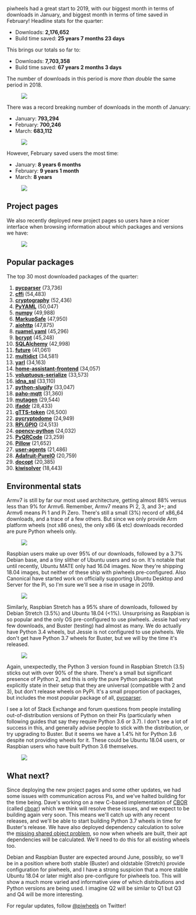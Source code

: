 piwheels had a great start to 2019, with our biggest month in terms of downloads in January, and
biggest month in terms of time saved in February! Headline stats for the quarter:

- Downloads: **2,176,652**
- Build time saved: **25 years 7 months 23 days**

This brings our totals so far to:

- Downloads: **7,703,358**
- Build time saved: **67 years 2 months 3 days**

The number of downloads in this period is *more than double* the same period in 2018.

<figure class="wp-block-image">
<img src="images/Downloads.png" />
</figure>

There was a record breaking number of downloads in the month of January:

- January: **793,294**
- February: **700,246**
- March: **683,112**

<figure class="wp-block-image">
<img src="images/Downloads-by-month.png" />
</figure>

However, February saved users the most time:

- January: **8 years 6 months**
- February: **9 years 1 month**
- March: **8 years**

<figure class="wp-block-image">
<img src="images/Time-saved-in-years-by-month.png" />
</figure>

## Project pages

We also recently deployed new project pages so users have a nicer interface when browsing
information about which packages and versions we have:

<figure class="wp-block-image">
<a href="https://www.piwheels.org/project/pycparser/"><img src="images/piwheels-project-page.png" /></a>
</figure>

## Popular packages

The top 30 most downloaded packages of the quarter:

1.  **[pycparser](https://www.piwheels.org/project/pycparser)** (73,736)
2.  **[cffi](https://www.piwheels.org/project/cffi)** (54,483)
3.  **[cryptography](https://www.piwheels.org/project/cryptography)** (52,436)
4.  **[PyYAML](https://www.piwheels.org/project/PyYAML)** (50,047)
5.  **[numpy](https://www.piwheels.org/project/numpy)** (49,988)
6.  **[MarkupSafe](https://www.piwheels.org/project/MarkupSafe)** (47,950)
7.  **[aiohttp](https://www.piwheels.org/project/aiohttp)** (47,875)
8.  **[ruamel.yaml](https://www.piwheels.org/project/ruamel.yaml)** (45,296)
9.  **[bcrypt](https://www.piwheels.org/project/bcrypt)** (45,248)
10. **[SQLAlchemy](https://www.piwheels.org/project/SQLAlchemy)** (42,998)
11. **[future](https://www.piwheels.org/project/future)** (41,061)
12. **[multidict](https://www.piwheels.org/project/multidict)** (34,581)
13. **[yarl](https://www.piwheels.org/project/yarl)** (34,163)
14. **[home-assistant-frontend](https://www.piwheels.org/project/home-assistant-frontend)** (34,057)
15. **[voluptuous-serialize](https://www.piwheels.org/project/voluptuous-serialize)** (33,573)
16. **[idna_ssl](https://www.piwheels.org/project/idna_ssl)** (33,110)
17. **[python-slugify](https://www.piwheels.org/project/python-slugify)** (33,047)
18. **[paho-mqtt](https://www.piwheels.org/project/paho-mqtt)** (31,360)
19. **[mutagen](https://www.piwheels.org/project/mutagen)** (29,544)
20. **[ifaddr](https://www.piwheels.org/project/ifaddr)** (28,433)
21. **[gTTS-token](https://www.piwheels.org/project/gTTS-token)** (26,500)
22. **[pycryptodome](https://www.piwheels.org/project/pycryptodome)** (24,949)
23. **[RPi.GPIO](https://www.piwheels.org/project/RPi.GPIO)** (24,513)
24. **[opencv-python](https://www.piwheels.org/project/opencv-python)** (24,032)
25. **[PyQRCode](https://www.piwheels.org/project/PyQRCode)** (23,259)
26. **[Pillow](https://www.piwheels.org/project/Pillow)** (21,652)
27. **[user-agents](https://www.piwheels.org/project/user-agents)** (21,486)
28. **[Adafruit-PureIO](https://www.piwheels.org/project/Adafruit-PureIO)** (20,759)
29. **[docopt](https://www.piwheels.org/project/docopt)** (20,385)
30. **[kiwisolver](https://www.piwheels.org/project/kiwisolver)** (18,443)

## Environmental stats

Armv7 is still by far our most used architecture, getting almost 88% versus less than 9% for Armv6.
Remember, Armv7 means Pi 2, 3, and 3+; and Armv6 means Pi 1 and Pi Zero. There's still a small (3%)
record of x86_64 downloads, and a trace of a few others. But since we only provide Arm platform
wheels (not x86 ones), the only x86 (& etc) downloads recorded are pure Python wheels only.

<figure class="wp-block-image">
<img src="images/Downloads-by-architecture.png" />
</figure>

Raspbian users make up over 95% of our downloads, followed by a 3.7% Debian base, and a tiny slither
of Ubuntu users and so on. It's notable that until recently, Ubuntu MATE only had 16.04 images. Now
they're shipping 18.04 images, but neither of these ship with piwheels pre-configured. Also
Canonical have started work on officially supporting Ubuntu Desktop and Server for the Pi, so I'm
sure we'll see a rise in usage in 2019.

<figure class="wp-block-image">
<img src="images/Downloads-by-OS.png" />
</figure>

Similarly, Raspbian Stretch has a 95% share of downloads, followed by Debian Stretch (3.5%) and
Ubuntu 18.04 (<1%). Unsurprising as Raspbian is so popular and the only OS pre-configured to use
piwheels. Jessie had very few downloads, and Buster (testing) had almost as many. We do actually
have Python 3.4 wheels, but Jessie is not configured to use piwheels. We don't get have Python 3.7
wheels for Buster, but we will by the time it's released.

<figure class="wp-block-image">
<img src="images/Downloads-by-distro-version.png" />
</figure>

Again, unexpectedly, the Python 3 version found in Raspbian Stretch (3.5) sticks out with over 90%
of the share. There's a small but significant presence of Python 2, and this is only the pure
Python pakcages that explicitly state in their setup that they are universal (compatible with 2 and
3), but don't release wheels on PyPI. It's a small proportion of packages, but includes the most
popular package of all, [pycparser](https://www.piwheels.org/project/pycparser/).

I see a lot of Stack Exchange and forum questions from people installing out-of-distribution
versions of Python on their Pis (particularly when following guides that say they require Python 3.6
or 3.7). I don't see a lot of success in this, and generally advise people to stick with the
distribution, or try upgrading to Buster. But it seems we have a 1.4% hit for Python 3.6 despite not
providing wheels for it. These could be Ubuntu 18.04 users, or Raspbian users who have built Python
3.6 themselves.

<figure class="wp-block-image">
<img src="images/Downloads-by-Python-version.png" />
</figure>

## What next?

Since deploying the new project pages and some other updates, we had some issues with communication
across Pis, and we've halted building for the time being. Dave's working on a new C-based
implementation of [CBOR](https://cbor.io/) (called [cboar](https://github.com/waveform80/cboar))
which we think will resolve these issues, and we expect to be building again very soon. This means
we'll catch up with any recent releases, and we'll be able to start building Python 3.7 wheels in
time for Buster's release. We have also deployed dependency calculation to solve the [missing
shared object
problem](https://blog.piwheels.org/how-to-work-out-the-missing-dependencies-for-a-python-package/),
so now when wheels are built, their apt dependencies will be calculated. We'll need to do this for
all existing wheels too.

Debian and Raspbian Buster are expected around June, possibly, so we'll be in a position where both
stable (Buster) and oldstable (Stretch) provide configuration for piwheels, and I have a strong
suspicion that a more stable Ubuntu 18.04 or later might also pre-configure for piwheels too. This
will show a much more varied and informative view of which distributions and Python versions are
being used. I imagine Q2 will be similar to Q1 but Q3 and Q4 will be more interesting.

For regular updates, follow [@piwheels](https://twitter.com/piwheels) on Twitter!
